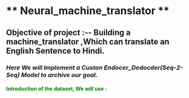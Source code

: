 #                                                               ** Neural_machine_translator **

## Objective of project :--  Building a machine_translator ,Which can translate an English Sentence to Hindi.
### *Here We will Implement a Custon Endocer_Dedocder(Seq-2-Seq) Model to archive our goal.*

#### <font color='green'>Introduction of the dataset, We will use :</font>
